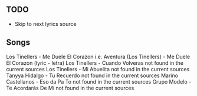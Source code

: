 TODO
----

* Skip to next lyrics source

Songs
-----

Los Tinellers - Me Duele El Corazon
    i.e. Aventura (Los Tinellers) - Me Duele El Corazon (lyric - letra)
Los Tinellers - Cuando Volveras
    not found in the current sources
Los Tinellers - Mi Abuelita
    not found in the current sources
Tanyya Hidalgo - Tu Recuerdo
    not found in the current sources
Marino Castellanos - Eso da Pa To
    not found in the current sources
Grupo Modelo - Te Acordarás De Mí
    not found in the current sources